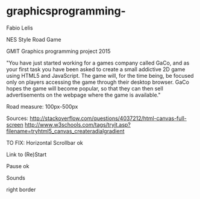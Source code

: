 # graphicsprogramming-

Fabio Lelis

NES Style Road Game

GMIT Graphics programming project 2015

"You have just started working for a games company called GaCo, and as your first task you have been asked to create a small addictive 2D game using HTML5 and JavaScript. The game will, for the time being, be focused only on players accessing the game through their desktop browser. GaCo hopes the game will become popular, so that they can then sell advertisements on the webpage where the game is available."


Road measure: 100px-500px

Sources:
http://stackoverflow.com/questions/4037212/html-canvas-full-screen
http://www.w3schools.com/tags/tryit.asp?filename=tryhtml5_canvas_createradialgradient

TO FIX:
Horizontal Scrollbar ok

Link to (Re)Start

Pause ok

Sounds

right border





